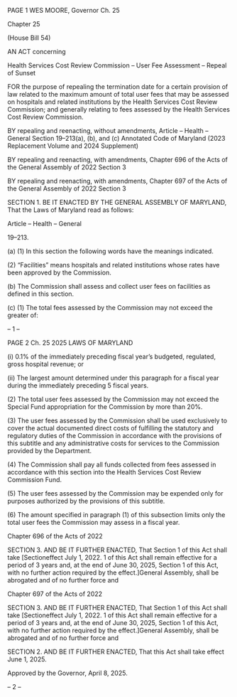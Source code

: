 PAGE 1
WES MOORE, Governor Ch. 25

Chapter 25

(House Bill 54)

AN ACT concerning

Health Services Cost Review Commission – User Fee Assessment – Repeal of
Sunset

FOR the purpose of repealing the termination date for a certain provision of law related to
the maximum amount of total user fees that may be assessed on hospitals and
related institutions by the Health Services Cost Review Commission; and generally
relating to fees assessed by the Health Services Cost Review Commission.

BY repealing and reenacting, without amendments,
Article – Health – General
Section 19–213(a), (b), and (c)
Annotated Code of Maryland
(2023 Replacement Volume and 2024 Supplement)

BY repealing and reenacting, with amendments,
Chapter 696 of the Acts of the General Assembly of 2022
Section 3

BY repealing and reenacting, with amendments,
Chapter 697 of the Acts of the General Assembly of 2022
Section 3

SECTION 1. BE IT ENACTED BY THE GENERAL ASSEMBLY OF MARYLAND,
That the Laws of Maryland read as follows:

Article – Health – General

19–213.

(a) (1) In this section the following words have the meanings indicated.

(2) “Facilities” means hospitals and related institutions whose rates have
been approved by the Commission.

(b) The Commission shall assess and collect user fees on facilities as defined in
this section.

(c) (1) The total fees assessed by the Commission may not exceed the greater
of:

– 1 –

PAGE 2
Ch. 25 2025 LAWS OF MARYLAND

(i) 0.1% of the immediately preceding fiscal year’s budgeted,
regulated, gross hospital revenue; or

(ii) The largest amount determined under this paragraph for a fiscal
year during the immediately preceding 5 fiscal years.

(2) The total user fees assessed by the Commission may not exceed the
Special Fund appropriation for the Commission by more than 20%.

(3) The user fees assessed by the Commission shall be used exclusively to
cover the actual documented direct costs of fulfilling the statutory and regulatory duties of
the Commission in accordance with the provisions of this subtitle and any administrative
costs for services to the Commission provided by the Department.

(4) The Commission shall pay all funds collected from fees assessed in
accordance with this section into the Health Services Cost Review Commission Fund.

(5) The user fees assessed by the Commission may be expended only for
purposes authorized by the provisions of this subtitle.

(6) The amount specified in paragraph (1) of this subsection limits only the
total user fees the Commission may assess in a fiscal year.

Chapter 696 of the Acts of 2022

SECTION 3. AND BE IT FURTHER ENACTED, That Section 1 of this Act shall take
[Sectioneffect July 1, 2022. 1 of this Act shall remain effective for a period of 3 years and,
at the end of June 30, 2025, Section 1 of this Act, with no further action required by the
effect.]General Assembly, shall be abrogated and of no further force and

Chapter 697 of the Acts of 2022

SECTION 3. AND BE IT FURTHER ENACTED, That Section 1 of this Act shall take
[Sectioneffect July 1, 2022. 1 of this Act shall remain effective for a period of 3 years and,
at the end of June 30, 2025, Section 1 of this Act, with no further action required by the
effect.]General Assembly, shall be abrogated and of no further force and

SECTION 2. AND BE IT FURTHER ENACTED, That this Act shall take effect June
1, 2025.

Approved by the Governor, April 8, 2025.

– 2 –